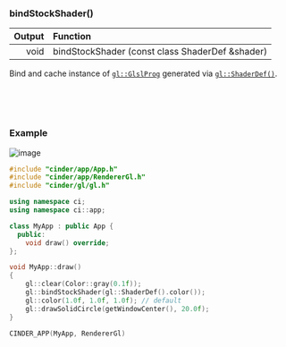 ### bindStockShader()

| Output      | Function
|------------:|:-------------------------
| void        | bindStockShader (const class ShaderDef &shader)

Bind and cache instance of [`gl::GlslProg`](GlslProg.md) generated via [`gl::ShaderDef()`](ShaderDef.md).

<br>
<br>
<br>

### Example

![image](https://cloud.githubusercontent.com/assets/2152766/14055107/e43c3d64-f2d6-11e5-851c-9a69cefe58cb.png)

```cpp
#include "cinder/app/App.h"
#include "cinder/app/RendererGl.h"
#include "cinder/gl/gl.h"

using namespace ci;
using namespace ci::app;

class MyApp : public App {
  public:
    void draw() override;
};

void MyApp::draw()
{
    gl::clear(Color::gray(0.1f));
    gl::bindStockShader(gl::ShaderDef().color());
    gl::color(1.0f, 1.0f, 1.0f); // default
    gl::drawSolidCircle(getWindowCenter(), 20.0f);
}

CINDER_APP(MyApp, RendererGl)
```